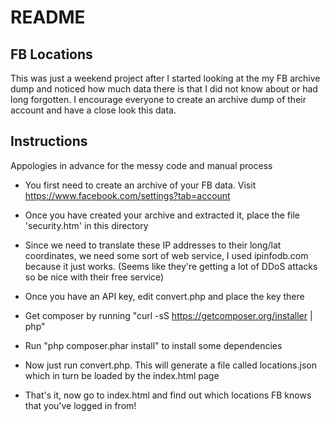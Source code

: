 README
======

FB Locations
------------

This was just a weekend project after I started looking at the my FB archive dump and noticed
how much data there is that I did not know about or had long forgotten. I encourage everyone to create
an archive dump of their account and have a close look this data.


Instructions
------------

Appologies in advance for the messy code and manual process

* You first need to create an archive of your FB data. Visit https://www.facebook.com/settings?tab=account

* Once you have created your archive and extracted it, place the file 'security.htm' in this directory

* Since we need to translate these IP addresses to their long/lat coordinates, we need some sort of web
  service, I used ipinfodb.com because it just works. (Seems like they're getting a lot of DDoS attacks
  so be nice with their free service)

* Once you have an API key, edit convert.php and place the key there

* Get composer by running "curl -sS https://getcomposer.org/installer | php"

* Run "php composer.phar install" to install some dependencies

* Now just run convert.php. This will generate a file called locations.json which in turn be loaded by
  the index.html page

* That's it, now go to index.html and find out which locations FB knows that you've logged in from!


